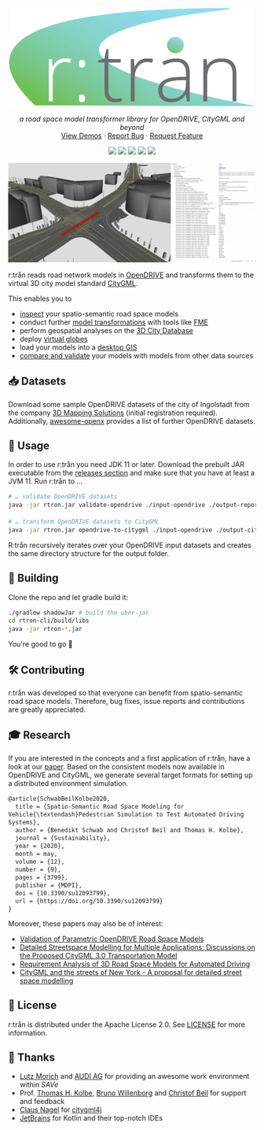 <p align="center"><a href="https://rtron.io" target="_blank" rel="noopener noreferrer"><img width="500" src="https://raw.githubusercontent.com/tum-gis/rtron-site/main/public/logo.png" alt="rtron logo"></a></p>

<p align="center">
    <em>a road space model transformer library for OpenDRIVE, CityGML and beyond</em>
    <br />
    <a href="https://rtron.io">View Demos</a>
    ·
    <a href="https://github.com/tum-gis/rtron/issues">Report Bug</a>
    ·
    <a href="https://github.com/tum-gis/rtron/issues">Request Feature</a>
</p>

<p align="center">
    <a href="https://search.maven.org/search?q=io.rtron" title="Latest Release"><img src="https://img.shields.io/maven-central/v/io.rtron/rtron-main?style=for-the-badge"></a>
    <a href="https://github.com/tum-gis/rtron/actions/workflows/build-rtron.yml" title="Build Status"><img src="https://img.shields.io/github/actions/workflow/status/tum-gis/rtron/build-rtron.yml?branch=main&style=for-the-badge"></a>
    <a href="https://github.com/tum-gis/rtron/issues" title="Open Issues"><img src="https://img.shields.io/github/issues/tum-gis/rtron?style=for-the-badge&logo=Github"></a>
    <a title="Language"><img src="https://img.shields.io/github/languages/top/tum-gis/rtron.svg?style=for-the-badge&logo=Kotlin&logoColor=white"></a>
    <a href="./LICENSE" title="License"><img src="https://img.shields.io/github/license/tum-gis/rtron.svg?style=for-the-badge&logo=Apache"></a>
</p>

![rtron preview](https://raw.githubusercontent.com/tum-gis/rtron-site/main/public/rtron/rtron-preview.png)

r:trån reads road network models in [OpenDRIVE](https://www.asam.net/standards/detail/opendrive) and transforms them to the virtual 3D city model standard [CityGML](https://www.opengeospatial.org/standards/citygml).

This enables you to

* [inspect](https://rtron.io/demos/model-inspection) your spatio-semantic road space models
* conduct further [model transformations](https://rtron.io/demos/model-transformations) with tools like [FME](https://www.safe.com/fme/)
* perform geospatial analyses on the [3D City Database](https://rtron.io/demos/3dcitydb)
* deploy [virtual globes](https://rtron.io/demos/web-map)
* load your models into a [desktop GIS](https://rtron.io/demos/desktop-gis)
* [compare and validate](https://rtron.io/demos/model-validation) your models with models from other data sources

## :inbox_tray: Datasets

Download some sample OpenDRIVE datasets of the city of Ingolstadt from the company [3D Mapping Solutions](https://www.3d-mapping.de/en/customer-area/demo-data) (initial registration required).
Additionally, [awesome-openx](https://github.com/b-schwab/awesome-openx#datasets) provides a list of further OpenDRIVE datasets.

## :rocket: Usage

In order to use r:trån you need JDK 11 or later.
Download the prebuilt JAR executable from the [releases section](https://github.com/tum-gis/rtron/releases/latest) and make sure that you have at least a JVM 11.
Run r:trån to ...

```bash
# … validate OpenDRIVE datasets
java -jar rtron.jar validate-opendrive ./input-opendrive ./output-reports

# … transform OpenDRIVE datasets to CityGML
java -jar rtron.jar opendrive-to-citygml ./input-opendrive ./output-citygml
```

R:trån recursively iterates over your OpenDRIVE input datasets and creates the same directory structure for the output folder.

## :construction_worker: Building

Clone the repo and let gradle build it:

```bash
./gradlew shadowJar # build the uber-jar
cd rtron-cli/build/libs
java -jar rtron-*.jar
```

You're good to go :muscle:


## :hammer_and_wrench: Contributing

r:trån was developed so that everyone can benefit from spatio-semantic road space models.
Therefore, bug fixes, issue reports and contributions are greatly appreciated.

## :mortar_board: Research

If you are interested in the concepts and a first application of r:trån, have a look at our [paper](https://doi.org/10.3390/su12093799).
Based on the consistent models now available in OpenDRIVE and CityGML, we generate several target formats for setting up a distributed environment simulation.

```plain
@article{SchwabBeilKolbe2020,
  title = {Spatio-Semantic Road Space Modeling for Vehicle{\textendash}Pedestrian Simulation to Test Automated Driving Systems},
  author = {Benedikt Schwab and Christof Beil and Thomas H. Kolbe},
  journal = {Sustainability},
  year = {2020},
  month = may,
  volume = {12},
  number = {9},
  pages = {3799},
  publisher = {MDPI},
  doi = {10.3390/su12093799},
  url = {https://doi.org/10.3390/su12093799}
}
```

Moreover, these papers may also be of interest:

* [Validation of Parametric OpenDRIVE Road Space Models](https://doi.org/10.5194/isprs-annals-X-4-W2-2022-257-2022)
* [Detailed Streetspace Modelling for Multiple Applications: Discussions on the Proposed CityGML 3.0 Transportation Model](https://doi.org/https://doi.org/10.3390/ijgi9100603)
* [Requirement Analysis of 3D Road Space Models for Automated Driving](https://doi.org/10.5194/isprs-annals-IV-4-W8-99-2019)
* [CityGML and the streets of New York - A proposal for detailed street space modelling](https://doi.org/10.5194/isprs-annals-IV-4-W5-9-2017)

## :memo: License

r:trån is distributed under the Apache License 2.0. See [LICENSE](LICENSE) for more information.

## :handshake: Thanks

- [Lutz Morich](https://www.linkedin.com/in/lutz-morich-in/) and [AUDI AG](https://github.com/audi) for providing an awesome work environment within *SAVe*
- Prof. [Thomas H. Kolbe](https://www.asg.ed.tum.de/en/gis/our-team/staff/prof-thomas-h-kolbe/), [Bruno Willenborg](https://www.asg.ed.tum.de/en/gis/our-team/staff/bruno-willenborg/) and [Christof Beil](https://www.asg.ed.tum.de/en/gis/our-team/staff/christof-beil/) for support and feedback
- [Claus Nagel](https://github.com/clausnagel) for [citygml4j](https://github.com/citygml4j/citygml4j)
- [JetBrains](https://github.com/JetBrains) for Kotlin and their top-notch IDEs
